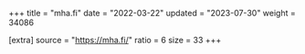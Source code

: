 +++
title = "mha.fi"
date = "2022-03-22"
updated = "2023-07-30"
weight = 34086

[extra]
source = "https://mha.fi/"
ratio = 6
size = 33
+++
